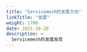 ```yaml
---
title: "Servicemesh的发展方向"
linkTitle: "发展"
weight: 1700
date: 2021-10-29
description: >
  Servicemesh的发展发现
---
```


